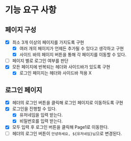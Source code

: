# 기능 요구 사항

## 페이지 구성

- [x] 최소 3개 이상의 페이지를 가지도록 구현
  - [x] 여러 개의 페이지가 언제든 추가될 수 있다고 생각하고 구현
  - [x] 사이드 바의 페이지 버튼을 통해 각 페이지를 이동할 수 있다.
- [ ] 페이지 별로 로그인 여부를 판단
- [x] 모든 페이지에 반복되는 헤더와 사이드바가 있도록 구현
  - [x] 로그인 페이지는 헤더와 사이드바 적용 X

## 로그인 페이지

- [x] 헤더의 로그인 버튼을 클릭해 로그인 페이지로 이동하도록 구현
- [x] 로그인을 진행할 수 있다.
  - [x] 유저네임을 입력 받는다.
  - [x] 비밀번호를 입력 받는다.
- [x] 모두 입력 후 로그인 버튼을 클릭해 Page1로 이동한다.
- [ ] 헤더의 로그인 버튼이 `안녕하세요, ${유저네임}님`으로 변경된다.
